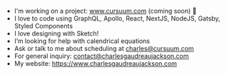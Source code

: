 - I'm working on a project: www.cursuum.com (coming soon) 📅
- I love to code using GraphQL, Apollo, React, NextJS, NodeJS, Gatsby, Styled Components
- I love designing with Sketch!
- I’m looking for help with calendrical equations
- Ask or talk to me about scheduling at charles@cursuum.com
- For general inquiry: contact@charlesgaudreaujackson.com
- My website: https://www.charlesgaudreaujackson.com

